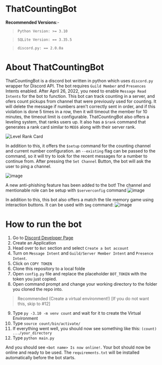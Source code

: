 # ThatCountingBot
 
__Recommended Versions__:-

> `Python Version: >= 3.10`

> `SQLite Version: == 3.35.5`

> `discord.py: == 2.0.0a`

# About ThatCountingBot

ThatCountingBot is a discord bot written in python which uses `discord.py` wrapper for Discord API. The bot requires `Guild Member` and `Presences` Intents enabled. After April 26, 2022, you need to enable `Message Read Intents` for the bot to function. This bot can track counting in a server, and ofers count pickups from channel that were previously used for counting. It will delete the message if numbers aren't correctly sent in order, and if this violation is done 5 times in a row, then it will timeout the member for 10 minutes, the timeout limit is configurable. ThatCountingBot also offers a leveling system, that ranks users up. It also has a `$rank` command that generates a rank card similar to `MEE6` along with their server rank. 

![Level Rank Card](https://user-images.githubusercontent.com/97220904/150376149-1138f182-2ef1-489e-aafa-347a824d56ed.png)

In addition to this, it offers the `$setup` command for the counting channel and current number configuration. an `--existing` flag can be passed to the command, so it will try to look for the recent messages for a number to continue from. After pressing the `Set Channel` Button, the bot will ask the user to ping a channel.

![image](https://user-images.githubusercontent.com/97220904/150377161-927efed4-1a31-4121-a7e2-4a359028dc7f.png)

A new anti-phishing feature has been added to the bot!
The channel and mentionable role can be setup with `$serverconfig` command
![image](https://user-images.githubusercontent.com/97220904/152598639-216ae029-767d-4710-a1f7-f70581cb9cda.png)

In addition to this, this bot also offers a match the tile memory game using interaction buttons. It can be used with `$mg` command:
![image](https://user-images.githubusercontent.com/97220904/152598676-63893c9f-ccdb-4daf-8d38-cb1720a56ff1.png)


# How to run the bot

1. Go to [Discord Developer Page](https://discord.com/developers/applications)
2. Create an Application
3. Head over to `Bot` section and select `Create a bot account`
4. Turn on `Message Intent` and `Guild/Server Member Intent` and `Presence Intent`.
5. Click on `COPY TOKEN`
6. Clone this repository to a local folde
7. Open `config.py` file and replace the placeholder `BOT_TOKEN` with the token you just copied.
8. Open command prompt and change your working directory to the folder you cloned the repo into.
> Recommended (Create a virtual environment!) [If you do not want this, skip to #12]
9. Type `py -3.10 -m venv count` and wait for it to create the Virtual Environment
10. Type `source count/bin/activate/`
11. If everything went well, you should now see something like this: `(count) .../your_directory`
12. Type `python main.py`

And you should see `<bot name> Is now online!`. Your bot should now be online and ready to be used. The `requirements.txt` will be installed automatically before the bot starts.
